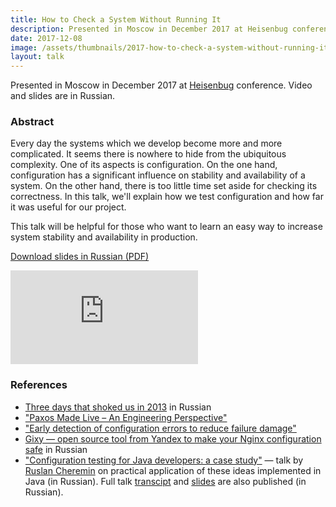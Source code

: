 ```yaml
---
title: How to Check a System Without Running It
description: Presented in Moscow in December 2017 at Heisenbug conference. Video and slides are in Russian.
date: 2017-12-08
image: /assets/thumbnails/2017-how-to-check-a-system-without-running-it.jpg
layout: talk
---
```


Presented in Moscow in December 2017 at [Heisenbug](https://2017.heisenbug-moscow.ru/talks/2017/msk/79fuksrzakwwqu4cmikw62/) conference. Video and slides are in Russian.

### Abstract
Every day the systems which we develop become more and more complicated. 
It seems there is nowhere to hide from the ubiquitous complexity. 
One of its aspects is configuration. On the one hand, configuration 
has a significant influence on stability and availability of a system. 
On the other hand, there is too little time set aside for checking its 
correctness. In this talk, we'll explain how we test configuration and
how far it was useful for our project.

This talk will be helpful for those who want to learn an easy way to 
increase system stability and availability in production.

[Download slides in Russian (PDF)](/assets/talks/talk-how-to-check-a-system-without-running-it.pdf)

<div class="video-container">
<script async class="speakerdeck-embed" data-slide="2" data-id="19ab7d275dd446b38197481cb7541961" data-ratio="1.77777777777778" src="//speakerdeck.com/assets/embed.js"></script>
</div>

<div class="video-container">
<iframe src="https://www.youtube.com/embed/KaeEjsAjV6A" loading="lazy" frameborder="0" allowfullscreen></iframe>
</div>

### References
- [Three days that shoked us in 2013](https://habrahabr.ru/company/odnoklassniki/blog/268413/) in Russian
- ["Paxos Made Live – An Engineering Perspective"](https://blog.acolyer.org/2015/03/05/paxos-made-live/)
- ["Early detection of configuration errors to reduce failure damage"](https://blog.acolyer.org/2016/11/29/early-detection-of-configuration-errors-to-reduce-failure-damage/)
- [Gixy — open source tool from Yandex to make your Nginx configuration safe](https://habrahabr.ru/company/yandex/blog/327590/) in Russian
- ["Configuration testing for Java developers: a case study"](https://youtu.be/Tk_nmV-mWOA) — talk by [Ruslan Cheremin](https://twitter.com/dj_begemot) on practical application of these ideas implemented in Java (in Russian). Full talk [transcipt](https://habr.com/company/jugru/blog/427487/) and [slides](https://2018.heisenbug-piter.ru/talks/2018/spb/3pnf97jpummk4yeociqwi0/) are also published (in Russian).
